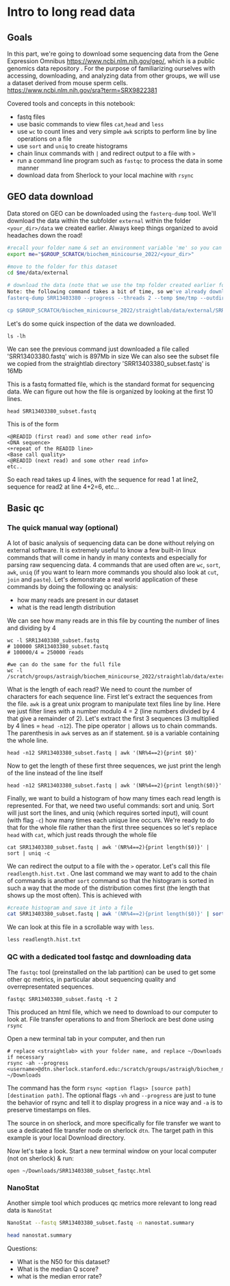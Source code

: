 # Intro to long read data

## Goals
In this part, we're going to download some sequencing data from the Gene Expression Omnibus https://www.ncbi.nlm.nih.gov/geo/, which is a public genomics data repository . For the purpose of familiarizing ourselves with accessing, downloading, and analyzing data from other groups, we will use a dataset derived from mouse sperm cells. https://www.ncbi.nlm.nih.gov/sra?term=SRX9822381



Covered tools and concepts in this notebook:
- fastq files
- use basic commands to view files `cat`,`head` and `less`
- use `wc` to count lines and very simple `awk` scripts to perform line by line operations on a file
- use `sort` and `uniq` to create histograms
- chain linux commands with `|` and redirect output to a file with `>`
- run a command line program such as `fastqc` to process the data in some manner
- download data from Sherlock to your local machine with `rsync`

## GEO data download 
Data stored on GEO can be downloaded using the `fasterq-dump` tool.
We'll download the data within the subfolder `external` within the folder `<your_dir>/data` we created earlier. Always keep things organized to avoid headaches down the road!

```bash
#recall your folder name & set an environment variable 'me' so you can refer to this folder later
export me="$GROUP_SCRATCH/biochem_minicourse_2022/<your_dir>"

#move to the folder for this dataset
cd $me/data/external

# download the data (note that we use the tmp folder created earlier for the temporary files generated by this program)
Note: the following command takes a bit of time, so we've already downloaded the file into our directory. Use the cp command to copy from our dir to yours (this is the first 100000 lines from the full fastq file).
fasterq-dump SRR13403380 --progress --threads 2 --temp $me/tmp --outdir $me/data/external

cp $GROUP_SCRATCH/biochem_minicourse_2022/straightlab/data/external/SRR13403380_subset.fastq ./ 
```

Let's do some quick inspection of the data we downloaded.
```
ls -lh 
```
We can see the previous command just downloaded a file called 'SRR13403380.fastq' wich is 897Mb in size
We can also see the subset file we copied from the straightlab directory 'SRR13403380_subset.fastq' is 16Mb

This is a fastq formatted file, which is the standard format for sequencing data. We can figure out how the file is organized by looking at the first 10 lines.

```
head SRR13403380_subset.fastq
```

This is of the form 
```text
<@READID (first read) and some other read info>
<DNA sequence>
<+repeat of the READID line>
<Base call quality>
<@READID (next read) and some other read info>
etc..
```
So each read takes up 4 lines, with the sequence for read 1 at line2, sequence for read2 at line 4+2=6, etc... 

## Basic qc 
### The quick manual way (optional)
A lot of basic analysis of sequencing data can be done without relying on external software. It is extremely useful to know a few built-in linux commands that will come in handy in many contexts and especially for parsing raw sequencing data. 4 commands that are used often are `wc`, `sort`, `awk`, `uniq` (if you want to learn more commands you should also look at `cut`, `join` and `paste`). Let's demonstrate a real world application of these commands by doing the following qc analysis:

- how many reads are present in our dataset
- what is the read length distribution

We can see how many reads are in this file by counting the number of lines and dividing by 4

```
wc -l SRR13403380_subset.fastq
# 100000 SRR13403380_subset.fastq
# 100000/4 = 250000 reads

#we can do the same for the full file
wc -l /scratch/groups/astraigh/biochem_minicourse_2022/straightlab/data/external/SRR13403380.fastq
```

What is the length of each read? We need to count the number of characters for each sequence line. First let's  extract the sequences from the file. `awk` is a great unix program to manipulate text files line by line. Here we just filter lines with a number modulo 4 = 2 (line numbers divided by 4 that give a remainder of 2). 
Let's extract the first 3 sequences (3 multiplied by 4 lines = `head -n12`). The pipe operator `|` allows us to chain commands. The parenthesis in `awk` serves as an if statement. `$0` is a variable containing the whole line.

```
head -n12 SRR13403380_subset.fastq | awk '(NR%4==2){print $0}'
```

Now to get the length of these first three sequences, we just print the lengh of the line instead of the line itself

```
head -n12 SRR13403380_subset.fastq | awk '(NR%4==2){print length($0)}'
```

Finally, we want to build a histogram of how many times each read length is represented. For that, we need two useful commands: sort and uniq. Sort will just sort the lines, and uniq (which requires sorted input), will count (with flag `-c`) how many times each unique line occurs. We're ready to do that for the whole file rather than the first three sequences so let's replace `head` with `cat`, which just reads through the whole file

```
cat SRR13403380_subset.fastq | awk '(NR%4==2){print length($0)}' | sort | uniq -c 
```

We can redirect the output to a file with the `>` operator. Let's call this file `readlength.hist.txt` . One last command we may want to add to the chain of commands is another `sort` command so that the histogram is sorted in such a way that the mode of the distribution comes first (the length that shows up the most often). This is achieved with 

```bash
#create histogram and save it into a file
cat SRR13403380_subset.fastq | awk '(NR%4==2){print length($0)}' | sort | uniq -c | sort -k1,1nr > readlength.hist.txt
```

We can look at this file in a scrollable way with `less`.
``` 
less readlength.hist.txt
```

### QC with a dedicated tool fastqc and downloading data
The `fastqc` tool (preinstalled on the lab partition) can be used to get some other qc metrics, in particular about sequencing quality and overrepresentated sequences.

```
fastqc SRR13403380_subset.fastq -t 2 
```

This produced an html file, which we need to download to our computer to look at. File transfer operations to and from Sherlock are best done using `rsync`

Open a new terminal tab in your computer, and then run 
```
# replace <straightlab> with your folder name, and replace ~/Downloads if necessary
rsync -ah --progress <username>@dtn.sherlock.stanford.edu:/scratch/groups/astraigh/biochem_minicourse_2022/<straightlab>/data/external/SRR13403380_subset_fastqc.html ~/Downloads

```
The command has the form `rsync <option flags> [source path] [destination path]`.  The optional flags `-vh` and `--progress` are just to tune the behavior of rsync and tell it to display progress in a nice way and `-a` is to preserve timestamps on files. 

The source in on sherlock, and more specifically for file transfer we want to use a dedicated file transfer node on sherlock `dtn`. The target path in this example is your local Download directory.

Now let's take a look. Start a new terminal window on your local computer (not on sherlock) & run:
```
open ~/Downloads/SRR13403380_subset_fastqc.html
```

### NanoStat
Another simple tool which produces qc metrics more relevant to long read data is `NanoStat`

```bash
NanoStat --fastq SRR13403380_subset.fastq -n nanostat.summary

head nanostat.summary
```

Questions:
- What is the N50 for this dataset?
- What is the median Q score?
- what is the median error rate?

